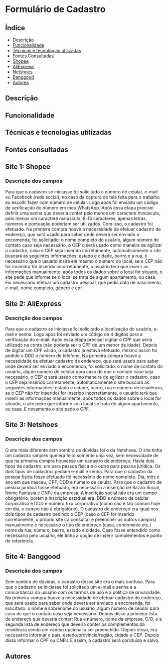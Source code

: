 # Formulário de Cadastro
## Índice 
* [Descrição](#descrição-do-projeto)
* [Funcionalidade](#funcionalidade)
* [Técnicas e tecnologias utilizadas](#técnicas-e-tecnologias-utilizadas)
* [Fontes Consultadas](#fontes-consultadas)
* [Shopee](#site-1)
* [AliExpress](#site-2)
* [Netshoes](site-3)
* [Banggood](site-4)
* [Autores](#autores)
## Descrição
## Funcionalidade 
## Técnicas e tecnologias utilizadas
## Fontes consultadas 
## Site 1: Shopee 
### Descrição dos campos 
Para que o cadastro se iniciasse foi solicitado o número de celular, e-mail ou Facebook (rede social), no caso da captura de tela feita para o trabalho eu escolhi fazer com número de celular. Logo após foi enviado um código de verificação do número em meu WhatsApp. Após essa etapa precisei definir uma senha que deveria conter pelo menos um caractere minúsculo, pelo menos um caractere maiúsculo, 8-16 caracteres, apenas letras, números e pontuação poderiam ser utilizados. Com isso, o cadastro foi efetuado. Na primeira compra houve a necessidade de efetuar cadastro de endereço, que será usado para saber onde deverá ser enviado a encomenda, foi solicitado: o nome completo do usuário, algum número de contato caso seja necessário, o CEP q será usado como maneira de agilizar o cadastro, caso o CEP seja inserido corretamente, automaticamente o site buscará as seguintes informações: estado e cidade, bairro e a rua, é necessário que o usuário insira ele mesmo o número do local, se o CEP não for inserido/ for inserido incorretamente, o usuário terá que inserir as informações manualmente. após todos os dados sobre o local for situado, o site pede que informe se o local se trata de algum apartamento, ou casa. Foi necessário efetuar um cadastro pessoal, que pedia data de nascimento, e-mail, nome completo, gênero e cpf.
## Site 2: AliExpress
### Descrição dos campos 
Para que o cadastro se iniciasse foi solicitado a localização do usuário, e-mail e senha. Logo após foi enviado um código de 4 dígitos para a verificação do e-mail. Após essa etapa precisei digitar o CPF que seria utilizado na conta (não poderia ser o CPF de um menor de idade). Depois de digitar um CPF válido, o cadastro já estava efetuado, mesmo assim foi pedido o DDD e número de telefone. Na primeira compra houve a necessidade de efetuar cadastro de endereço, que será usado para saber onde deverá ser enviado a encomenda, foi solicitado: o nome de contato do usuário, algum número de celular para caso de que o contato caso seja necessário, o CEP q será usado como maneira de agilizar o cadastro, caso o CEP seja inserido corretamente, automaticamente o site buscará as seguintes informações: estado e cidade, bairro, rua e número de residência, se o CEP não for inserido/ for inserido incorretamente, o usuário terá que inserir as informações manualmente. após todos os dados sobre o local for situado, o site pede que informe se o local se trata de algum apartamento, ou casa. E novamente o site pede o CPF.
## Site 3: Netshoes 
### Descrição dos campos 
O site mais diferente sem sombra de dúvidas foi o da Netshoes. O site tinha um cadastro simples que era feito somente uma vez, sem necessidade de que na primeira compra houvesse um cadastro de endereço. Havia dois tipos de cadastro, um para pessoa física e o outro para pessoa jurídica. Os dois tipos de cadastros pediam e-mail e senha. Para que o cadastro da pessoa física fosse efetuado foi necessário do nome completo. Dia, mês e ano em que nasceu, CPF, DDD e número de celular. Para que o cadastro de pessoa jurídica fosse efetuado, era necessário a inserção de Razão Social, Nome Fantasia e CNPJ da empresa. A inscrição social não era um campo obrigatório, porém a inscrição estadual era. DDD e número de celular corporativo e DDD e número fixo corporativo (como não é tão comum hoje em dia, o campo não é obrigatório). O cadastro de endereço era igual nos dois tipos de cadastro pedindo o CEP (caso o CEP for inserido corretamente, o próprio site irá consultar e preencher os outros campos) manualmente é necessário o tipo de endereço (casa, condomínio etc.) nome da rua, número, bairro, estado e cidade. Caso fosse entendido como necessário pelo usuário, ele tinha a opção de inserir complementos e ponto de referência.
## Site 4: Banggood
### Descrição dos campos
Sem sombra de dúvidas, o cadastro desse site era o mais confuso. Para que o cadastro se iniciasse foi solicitado um e-mail e senha e a concordância do usuário com os termos de uso e a política de privacidade. Na primeira compra houve a necessidade de efetuar cadastro de endereço, que será usado para saber onde deverá ser enviado a encomenda, foi solicitado: o nome e sobrenome do usuário, algum número de celular para caso de que o contato caso seja necessário. Depois disso a primeira lista de endereço que deveria conter: Rua e número, nome da empresa, C/O, e a segunda lista de endereço que deveria conter os complementos da residência sendo um campo opcional a ser preenchido. Depois disso, era necessário informar o país, estado/província/região, cidade e CEP. Depois disso informar o CPF ou CNPJ. E assim, o cadastro será concluído e salvo.
## Autores 
